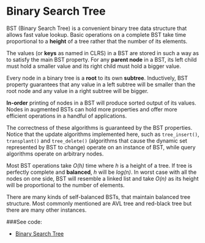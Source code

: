 # Binary Search Tree

BST (Binary Search Tree) is a convenient binary tree data structure that allows fast 
 value lookup. Basic operations on a complete BST take time proportional to a **height** 
 of a tree rather that the number of its elements.

The values (or **keys** as named in CLRS) in a BST are stored in such a way as to satisfy
 the main BST property. For any **parent node** in a BST, its left child must hold a 
 smaller value and its right child must hold a bigger value.

Every node in a binary tree is a **root** to its own **subtree**. Inductively, BST 
 property guarantees that any value in a left subtree will be smaller than the root node
 and any value in a right subtree will be bigger.

**In-order** printing of nodes in a BST will produce sorted output of its values. Nodes
 in augmented BSTs can hold more properties and offer more efficient operations in a 
 handful of applications.

The correctness of these algorithms is guaranteed by the BST properties. Notice that the
 update algorithms implemented here, such as `tree_insert()`, `transplant()` and 
 `tree_delete()` (algorithms that cause the dynamic set represented by BST to change)
 operate on an instance of BST, while query algorithms operate on arbitrary nodes.

Most BST operations take *O(h)* time where *h* is a height of a tree. If tree is perfectly
 complete and **balanced**, *h* will be *log(n)*. In worst case with all the nodes on one 
 side, BST will resemble a linked list and take *O(n)* as its height will be proportional
 to the number of elements.

There are many kinds of self-balanced BSTs, that maintain balanced tree structure. Most
 commonly mentioned are AVL tree and red-black tree but there are many other instances.
 
###See code:
- [Binary Search Tree](/trees/bst/__init__.py)